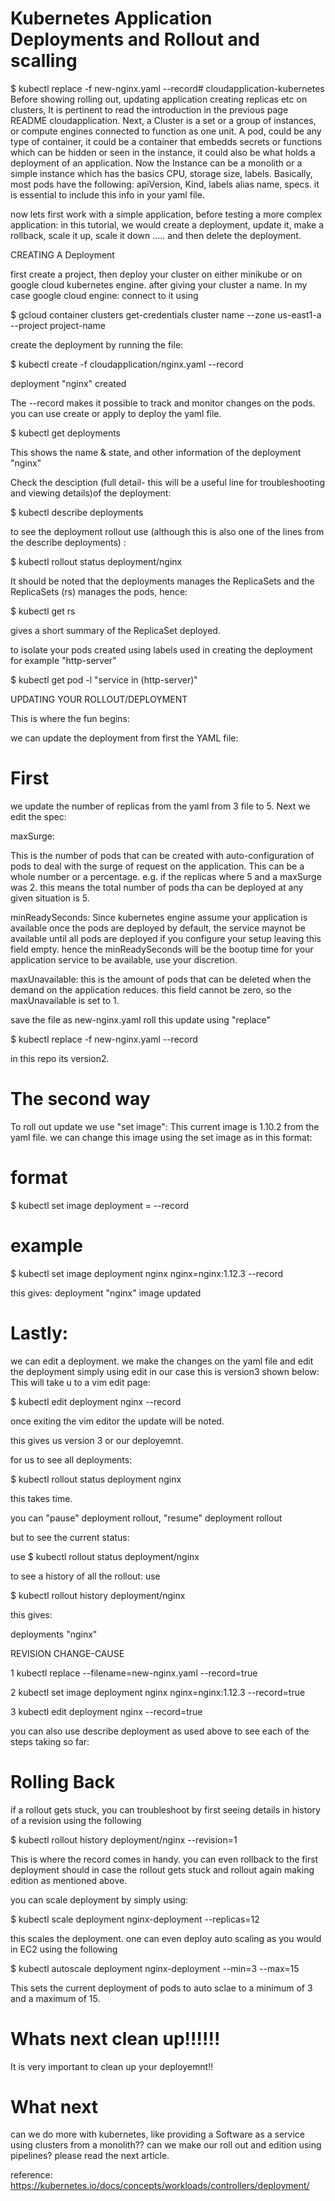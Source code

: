 # Kubernetes Application Deployments and Rollout and scalling

$ kubectl replace -f new-nginx.yaml --record# cloudapplication-kubernetes
Before showing rolling out, updating application creating replicas etc on clusters, It is pertinent to read the introduction in the previous page README cloudapplication.
Next, a Cluster is a set or a group of instances, or compute engines connected to function as one unit. 
A pod, could be any type of container, it could be a container that embedds secrets or functions which can be hidden or seen in the instance, it could also be what holds a 
deployment of an application.
Now the Instance can be a monolith or a simple instance which has the basics CPU, storage size, labels.
Basically, most pods have the following: apiVersion, Kind, labels alias name, specs. it is essential to include this info in your yaml file.

now lets first work with a simple application, before testing a more complex application: in this tutorial, we would create a deployment, update it, make a rollback, scale it up, scale it down ..... and then delete the deployment. 



CREATING A Deployment

first create a project, then deploy your cluster on either minikube or on google cloud kubernetes engine. after giving your cluster a name. In my case google cloud engine: connect to it using 

$ gcloud container clusters get-credentials cluster name --zone us-east1-a --project project-name

create the deployment by running the file:


$ kubectl create -f cloudapplication/nginx.yaml --record

deployment "nginx" created


The --record makes it possible to track and monitor changes on the pods. you can use create or apply to deploy the yaml file.

$ kubectl get deployments 

This shows the name & state, and other information of the deployment "nginx"

Check the desciption (full detail- this will be a useful line for troubleshooting and viewing details)of the deployment:

$ kubectl describe deployments



to see the deployment rollout use (although this is also one of the lines from the describe deployments) :

$ kubectl rollout status deployment/nginx

It should be noted that the deployments manages the ReplicaSets and the ReplicaSets (rs) manages the pods, hence:

$ kubectl get rs

gives a short summary of the ReplicaSet deployed.

to isolate your pods created using labels used in creating the deployment for example "http-server"

$ kubectl get pod -l "service in (http-server)"

UPDATING YOUR ROLLOUT/DEPLOYMENT

This is where the fun begins:

we can update the deployment from first the YAML file:


# First 
we update the number of replicas from the yaml from 3 file to 5. Next we edit the spec:

maxSurge:

This is the number of pods that can be created with auto-configuration of pods to deal with the surge of request on the application. This can be a whole number or a percentage. e.g. if the replicas where 5 and a maxSurge was 2. this means the total number of pods tha can be deployed at any given situation is 5. 

minReadySeconds:
Since kubernetes engine assume your application is available once the pods are deployed by default, the service maynot be available until all pods are deployed if you configure your setup leaving this field empty. hence the minReadySeconds will be the bootup time for your application service to be available, use your discretion. 

maxUnavailable:
this is the amount of pods that can be deleted when the demand on the application reduces. this field cannot be zero, so the maxUnavailable is set to 1.

save the file as new-nginx.yaml
roll this update using "replace"


$ kubectl replace -f new-nginx.yaml --record

in this repo its version2.


# The second way 
To roll out update we use "set image":
This current image is 1.10.2 from the yaml file. we can change this image using the set image as in this format:

# format

$ kubectl set image deployment <deployment> <container>=<image> --record
  
  
# example

$ kubectl set image deployment nginx nginx=nginx:1.12.3 --record

this gives: deployment "nginx" image updated


# Lastly:
we can edit a deployment. we make the changes on the yaml file and edit the deployment simply using edit in our case this is version3 shown below: This will take u to a vim edit page: 


$ kubectl edit deployment nginx --record

once exiting the vim editor the update will be noted.
 

this gives us version 3 or our deployemnt.
 
 for us to see all deployments:
 
 $ kubectl rollout status deployment nginx 
 
this takes time.


you can "pause" deployment rollout, "resume" deployment rollout
 
but to see the current status:

use $ kubectl rollout status deployment/nginx

to see a history of all the rollout: use 

$ kubectl rollout history deployment/nginx
 
 this gives:
 
deployments "nginx"

REVISION  CHANGE-CAUSE

1         kubectl replace --filename=new-nginx.yaml --record=true

2         kubectl set image deployment nginx nginx=nginx:1.12.3 --record=true

3         kubectl edit deployment nginx --record=true


you can also use describe deployment as used above to see each of the steps taking so far:

# Rolling Back

if a rollout gets stuck, you can troubleshoot by first seeing details in history of a revision using the following

$  kubectl rollout history deployment/nginx --revision=1

This is where the record comes in handy. you can even rollback to the first deployment should in case the rollout gets stuck and rollout again making edition as mentioned above.

you can scale deployment by simply using: 


$ kubectl scale deployment nginx-deployment --replicas=12

this scales the deployment. one can even deploy auto scaling as you would in EC2 using the following

$ kubectl autoscale deployment nginx-deployment --min=3 --max=15

This sets the current deployment of pods to auto sclae to a minimum of 3 and a maximum of 15.


# Whats next clean up!!!!!!

It is very important to clean up your deployemnt!! 

# What next
can we do more with kubernetes, like providing a Software as a service using clusters from a monolith??
can we  make our roll out and edition using pipelines?
please read the next article.





reference: https://kubernetes.io/docs/concepts/workloads/controllers/deployment/



